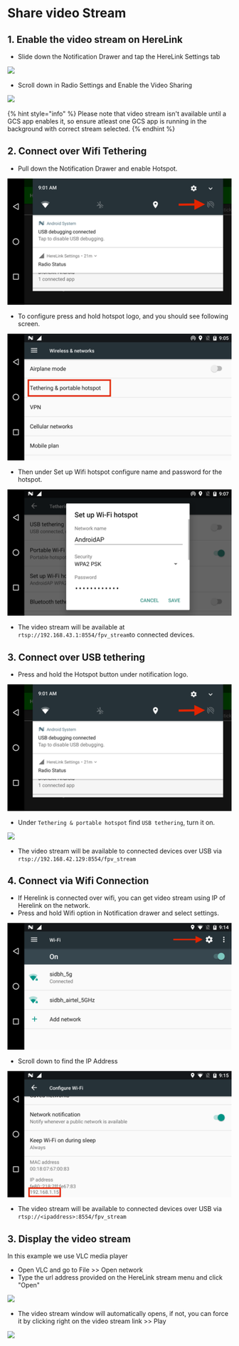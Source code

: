 # Share video Stream

## 1. Enable the video stream on HereLink

* Slide down the Notification Drawer and tap the HereLink Settings tab

![](https://github.com/MadRC/cubepilot-docs/tree/93b1326c857ac9c6e013e676b182ef640e97d642/.gitbook/assets/image%20%2813%29.png)

* Scroll down in Radio Settings and Enable the Video Sharing

![](https://github.com/MadRC/cubepilot-docs/tree/93b1326c857ac9c6e013e676b182ef640e97d642/.gitbook/assets/image%20%287%29.png)

{% hint style="info" %}
Please note that video stream isn't available until a GCS app enables it, so ensure atleast one GCS app is running in the background with correct stream selected.
{% endhint %}

## 2. Connect over Wifi Tethering

* Pull down the Notification Drawer and enable Hotspot.

![](../.gitbook/assets/device-2020-02-14-143024%20%281%29.png)

* To configure press and hold hotspot logo, and you should see following screen.

![](../.gitbook/assets/device-2020-02-14-143404.png)

* Then under Set up Wifi hotspot configure name and password for the hotspot.

![](../.gitbook/assets/image-4.png)

* The video stream will be available at `rtsp://192.168.43.1:8554/fpv_stream`to connected devices.

## 3. Connect over USB tethering

* Press and hold the Hotspot button under notification logo.

![](../.gitbook/assets/device-2020-02-14-143024.png)

* Under `Tethering & portable hotspot` find `USB tethering`, turn it on.

![](https://github.com/MadRC/cubepilot-docs/tree/93b1326c857ac9c6e013e676b182ef640e97d642/.gitbook/assets/image%20%288%29.png)

* The video stream will be available to connected devices over USB via `rtsp://192.168.42.129:8554/fpv_stream`

## 4. Connect via Wifi Connection

* If Herelink is connected over wifi, you can get video stream using IP of Herelink on the network.
* Press and hold Wifi option in Notification drawer and select settings.

![](../.gitbook/assets/device-2020-02-14-144314.png)

* Scroll down to find the IP Address

![](../.gitbook/assets/device-2020-02-14-144436.png)

* The video stream will be available to connected devices over USB via `rtsp://<ipaddress>:8554/fpv_stream`

## 3. Display the video stream

In this example we use VLC media player

* Open VLC and go to File &gt;&gt; Open network
* Type the url address provided on the HereLink stream menu and click "Open" 

![](../.gitbook/assets/vlc-stream.png)

* The video stream window will automatically opens, if not, you can force it by clicking right on the video stream link &gt;&gt; Play

![](../.gitbook/assets/vlc_2.png)

